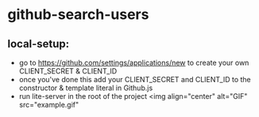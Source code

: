 # github-search-users

## local-setup: 
 * go to https://github.com/settings/applications/new to create your own CLIENT_SECRET & CLIENT_ID 
 * once you've done this add your CLIENT_SECRET and CLIENT_ID to the constructor & template literal in Github.js 
 * run lite-server in the root of the project 
<img align="center" alt="GIF" src="example.gif" 
